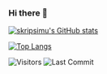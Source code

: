 ### Hi there 👋


<!--
**skripsimu/skripsimu** is a ✨ _special_ ✨ repository because its `README.md` (this file) appears on your GitHub profile.

Here are some ideas to get you started:

- 🔭 I’m currently working on ...
- 🌱 I’m currently learning ...
- 👯 I’m looking to collaborate on ...
- 🤔 I’m looking for help with ...
- 💬 Ask me about ...
- 📫 How to reach me: ...
- 😄 Pronouns: ...
- ⚡ Fun fact: ...
--> 
[![skripsimu's GitHub stats](https://github-readme-stats.vercel.app/api?username=skripsimu&theme=graywhite&show_icons=true)](https://github-readme-stats.vercel.app/api?username=skripsimu&theme=light&show_icons=true)

[![Top Langs](https://github-readme-stats.vercel.app/api/top-langs/?username=skripsimu&layout=compact&theme=graywhite)](https://github-readme-stats.vercel.app/api/top-langs/?username=skripsimu&layout=compact)



<img alt="Visitors" src="https://komarev.com/ghpvc/?username=skripsimu&style=flat&labelColor=black&logo=github&label=PROFILE+VIEWS&color=0e75b6"/>
<img alt="Last Commit" src="https://img.shields.io/github/last-commit/skripsimu/skripsimu?logo=markdown&label=LAST+UPDATE&color=0e75b6&style=flat">

